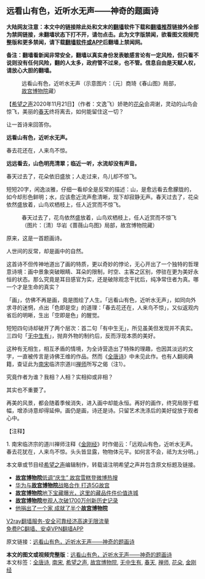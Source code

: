  <h2>远看山有色，近听水无声——神奇的题画诗</h2> <p class="notice"><b>大陆网友注意：本文中的链接除此处和文末的<a href="https://github.com/bannedbook/fanqiang" >翻墙</a>软件下载和<a href="https://github.com/killgcd/justmysocks/blob/master/README.md">翻墙推荐</a>链接外全部为禁网链接，未翻墙状态下打不开，请勿点击。此为文字版禁闻，欲看图文视频完整版和更多禁闻，请下载<a href="https://github.com/bannedbook/fanqiang">翻墙软件或APP</a>后翻墙上禁闻网。</p><p>备注：翻墙看新闻非常安全，翻墙以真实身份发表敏感言论有一定风险，但只看不说则没有任何风险，翻的人太多，政府管不过来，也不管。信息自由是天赋人权，请放心大胆的翻墙。</b></p>  <div class="entry"> <figure><figcaption>远看山有色，近听水无声（示意图片：〔元〕商琦《春山图》局部，<a href="https://www.bannedbook.org/bnews/tag/%E6%95%85%E5%AE%AB%E5%8D%9A%E7%89%A9%E9%99%A2/" class="st_tag internal_tag" rel="tag" title="标签 故宫博物院 下的日志">故宫博物院</a>藏）</figcaption></figure> <p>【<span class='wp_keywordlink_affiliate'><a href="https://www.soundofhope.org" title="希望之声" target="_blank">希望之声</a></span>2020年11月21日】（作者：文逸飞）娇艳的<a href="https://www.bannedbook.org/bnews/tag/%E8%8A%B1%E6%9C%B5/" class="st_tag internal_tag" rel="tag" title="标签 花朵 下的日志">花朵</a>会凋谢，灵动的山鸟会惊飞，美丽的<a href="https://www.bannedbook.org/bnews/tag/%e6%98%a5%e5%a4%a9/" class="st_tag internal_tag" rel="tag" title="标签 春天 下的日志">春天</a>终将离去，如何能留住这一切？</p> <p>让一首诗来回答你。</p> <p><strong>远看山有色，近听水无声。</strong></p> <p>春去花还在，人来鸟不惊。</p> <p><strong>远远看去，山色明亮清翠；临近一听，水流却没有声音。</strong></p> <p>春天过去了，花朵依旧盛放；人走过来，鸟儿却不惊飞。</p>  <p>短短20字，闲逸淡雅，仔细一看却全是反常的描述：山，是愈远看去愈朦胧的，如今却形色鲜明；水，应该愈近流声愈清晰，现下却寂静无声。春天过去了，花朵依然盛放着，山鸟欢栖枝上，任人近赏而不惊飞。</p> <figure><figcaption>春天过去了，花鸟依然盛放着，山鸟欢栖枝上，任人近赏而不惊飞（图片：〔清〕华岩《蔷薇山鸟图》局部，故宫博物院藏）</figcaption></figure> <p>原来，这是一首题画诗。</p> <p>人世间的反常，却是画中的自然。</p> <p>这首诗不但传神地道出了画的特质，更以奇妙的悖论，无心开出了一个独特的哲理意诗境：画中景象突破眼睛、耳朵的限制，时空、主客之区别，停驻在更为美好永恒的状态。那么究竟是耳目感官为实，还是破除观念干扰后，纯净常住者为真。哪一个才是生命的真实？</p> <p>「画」，仿佛不再是画，竟是图绘了人生。「远看山有色，近听水无声」，如同向外求寻的迷惘，点出「色即是空」的道理：「春去花还在，人来鸟不惊」，又似返观内省后的明晰，生出「空即是色」的醒觉。</p> <p>短短四句诗却破开了两个层次：首二句「有中生无」，所见虽美但发现并不真实。三四句「<a href="https://www.bannedbook.org/bnews/tag/%E6%97%A0%E4%B8%AD%E7%94%9F%E6%9C%89/" class="st_tag internal_tag" rel="tag" title="标签 无中生有 下的日志">无中生有</a>」，抛弃外物的制约后，反而浮现本质的美好。</p>  <p>这种有无相生，相互矛盾的情境，为全诗营造出了特殊的理趣，也因其淡远的文字，一直被传言是诗佛王维的作品。然而《<a href="https://www.bannedbook.org/bnews/tag/%e5%85%a8%e5%94%90%e8%af%97/" class="st_tag internal_tag" rel="tag" title="标签 全唐诗 下的日志">全唐诗</a>》中未见此作。也有人翻阅典籍，查证此为<a href="https://www.bannedbook.org/bnews/tag/%E5%8D%97%E5%AE%8B/" class="st_tag internal_tag" rel="tag" title="标签 南宋 下的日志">南宋</a>临济宗道川<a href="https://www.bannedbook.org/bnews/tag/%e7%a6%85%e5%b8%88/" class="st_tag internal_tag" rel="tag" title="标签 禅师 下的日志">禅师</a>所写之偈（注1）。</p> <p>究竟作者为谁？我相？人相？实相抑或非相？</p> <p>其实也不重要了。</p> <p>再美的风景，都会随着季候消失，进入画中却能永恒。再好的画作，终究局限于框幅，增添诗意却得延伸。画仍是画，诗还是诗。只留艺术洗涤后的美好绽放于观者心中。</p> <p>【注释】</p> <p>1. 南宋临济宗的道川禅师注释《<a href="https://www.bannedbook.org/bnews/tag/%e9%87%91%e5%88%9a%e7%bb%8f/" class="st_tag internal_tag" rel="tag" title="标签 金刚经 下的日志">金刚经</a>》时作偈云：「远观山有色，近听水无声。春去花犹在，人来鸟不惊。头头皆显露，物物体元平。如何言不会，祗为太分明。」</p>  <p>本文章或节目经<a href="https://www.bannedbook.org/bnews/tag/%e5%b8%8c%e6%9c%9b%e4%b9%8b%e5%a3%b0/" class="st_tag internal_tag" rel="tag" title="标签 希望之声 下的日志">希望之声</a>编辑制作，转载请注明希望之声并包含原文标题及链接。</p> <ul class='op-related-articles' title='相关阅读'> <li><a href='https://www.bannedbook.org/bnews/baitai/20191010/1204950.html' target='_blank'><b>故宫博物院</b>低调“庆生” 故宫雪糕登微博热搜</a></li> <li><a href='https://www.bannedbook.org/bnews/baitai/20190317/1098461.html' target='_blank'>华为与<b>故宫博物院</b>战略合作 打造5G故宫</a></li> <li><a href='https://www.bannedbook.org/bnews/cnnews/20190108/1061046.html' target='_blank'><b>故宫博物院</b>地下宝藏曝光，这里的藏品件件价值连城</a></li> <li><a href='https://www.bannedbook.org/bnews/baitai/20181216/1047897.html' target='_blank'><b>故宫博物院</b>参观人次破1700万创新历史记录</a></li> <li><a href='https://www.bannedbook.org/bnews/cnnews/20161210/626642.html' target='_blank'>他捐出了一个家 成就了半个<b>故宫博物院</b></a></li> </ul> <p class="texttj"> <a href="https://www.bannedbook.org/forum23/topic22702.html" target="_blank">V2ray翻墙服务-安全可靠经济高速无限流量</a><br/> <a href="https://github.com/bannedbook/fanqiang/wiki/%E7%A6%81%E9%97%BB%E7%BD%91%E5%AE%89%E5%8D%93%E7%BF%BB%E5%A2%99%E6%96%B0%E9%97%BBAPP" target="_blank">免费PC翻墙、安卓VPN翻墙APP</a></p><p>原文链接：<a class="src_link"  href="https://www.soundofhope.org/post/445138" target="_blank">远看山有色，近听水无声——神奇的题画诗</a></p><a name='sharetosocial'></a>       <div><b>本文的图文或视频完整版</b>：<a href='https://www.bannedbook.org/bnews/comments/20201121/1434848.html'>远看山有色，近听水无声——神奇的题画诗</a></div>  </div><!--END ENTRY--> <div class="postfooter"> <div>本文标签：<a href="https://www.bannedbook.org/bnews/tag/%e5%85%a8%e5%94%90%e8%af%97/" rel="tag">全唐诗</a>, <a href="https://www.bannedbook.org/bnews/tag/%E5%8D%97%E5%AE%8B/" rel="tag">南宋</a>, <a href="https://www.bannedbook.org/bnews/tag/%e5%b8%8c%e6%9c%9b%e4%b9%8b%e5%a3%b0/" rel="tag">希望之声</a>, <a href="https://www.bannedbook.org/bnews/tag/%E6%95%85%E5%AE%AB%E5%8D%9A%E7%89%A9%E9%99%A2/" rel="tag">故宫博物院</a>, <a href="https://www.bannedbook.org/bnews/tag/%E6%97%A0%E4%B8%AD%E7%94%9F%E6%9C%89/" rel="tag">无中生有</a>, <a href="https://www.bannedbook.org/bnews/tag/%e6%98%a5%e5%a4%a9/" rel="tag">春天</a>, <a href="https://www.bannedbook.org/bnews/tag/%e7%a6%85%e5%b8%88/" rel="tag">禅师</a>, <a href="https://www.bannedbook.org/bnews/tag/%E8%8A%B1%E6%9C%B5/" rel="tag">花朵</a>, <a href="https://www.bannedbook.org/bnews/tag/%e9%87%91%e5%88%9a%e7%bb%8f/" rel="tag">金刚经</a></div>  </div><!--END POSTFOOTER--> 
